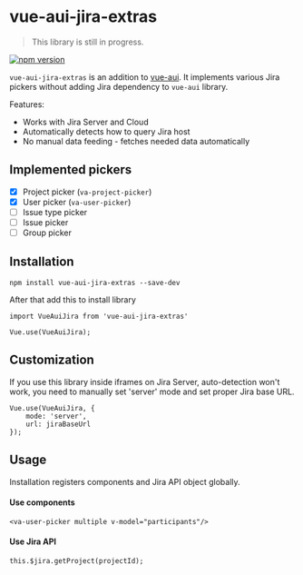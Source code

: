 # vue-aui-jira-extras

> This library is still in progress.

[![npm version](https://badge.fury.io/js/vue-aui-jira-extras.svg)](https://badge.fury.io/js/vue-aui-jira-extras)

`vue-aui-jira-extras` is an addition to [vue-aui](https://github.com/spartez/vue-aui). It implements various Jira pickers without adding Jira dependency to `vue-aui` library.

Features:

* Works with Jira Server and Cloud
* Automatically detects how to query Jira host
* No manual data feeding - fetches needed data automatically

## Implemented pickers

* [x] Project picker (`va-project-picker`)
* [x] User picker (`va-user-picker`)
* [ ] Issue type picker
* [ ] Issue picker
* [ ] Group picker

## Installation

    npm install vue-aui-jira-extras --save-dev
    
After that add this to install library
    
    import VueAuiJira from 'vue-aui-jira-extras'

    Vue.use(VueAuiJira);
    
    
## Customization

If you use this library inside iframes on Jira Server, auto-detection won't work, you need to manually set 'server' mode and set proper Jira base URL.

    Vue.use(VueAuiJira, {
        mode: 'server',
        url: jiraBaseUrl
    });

## Usage

Installation registers components and Jira API object globally.

#### Use components

    <va-user-picker multiple v-model="participants"/>

#### Use Jira API

    this.$jira.getProject(projectId);
